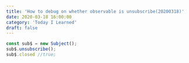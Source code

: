 ```yaml
---
title: 'How to debug on whether observable is unsubscribe(20200318)'
date: 2020-03-18 16:00:00
category: 'Today I Learned'
draft: false
---
```




```ts
const sub$ = new Subject();
sub$.unsubscribe();
sub$.closed //true;
```

